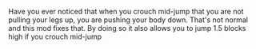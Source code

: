 Have you ever noticed that when you crouch mid-jump that you are not pulling your legs up, you are pushing your body down.
That's not normal and this mod fixes that. By doing so it also allows you to jump 1.5 blocks high if you crouch mid-jump